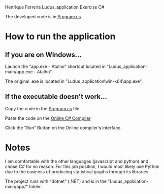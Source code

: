 Henrique Ferreira Ludus_application Exercise C#

The developed code is in [Program.cs](https://github.com/SPDHenry11/Ludus_application/blob/main/app/Program.cs)

# How to run the application

## If you are on Windows...

Launch the "app.exe - Atalho" shortcut located in "Ludus_application-main/app.exe - Atalho".

The original .exe is located in "Ludus_application\win-x64\app.exe".

## If the executable doesn't work...

Copy the code in the [Program.cs](https://github.com/SPDHenry11/Ludus_application/blob/main/app/Program.cs) file

Paste the code on the [Online C# Compiler](https://www.programiz.com/csharp-programming/online-compiler/)

Click the "Run" Button on the Online compiler's interface.

# Notes

I am comfortable with the other languages (javascript and python) and chose C# for no reason. For this job position, I would most likely use Python due to the easiness of producing statistical graphs through its libraries.

The project runs with "dotnet" (.NET) and is in the "Ludus_application-main/app/" folder.
